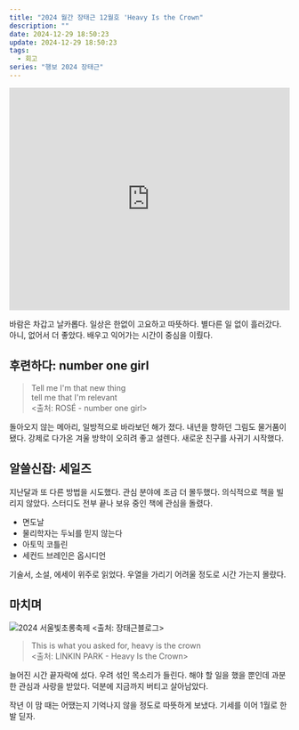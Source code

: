 ```yaml
---
title: "2024 월간 장태근 12월호 'Heavy Is the Crown"
description: ""
date: 2024-12-29 18:50:23
update: 2024-12-29 18:50:23
tags:
  - 회고
series: "행보 2024 장태근"
---
```


<iframe width="100%" height="400" src="https://www.youtube.com/embed/ZAt8oxY0GQo?si=TaG0aGr9GkiJ-mpx" title="YouTube video player" frameborder="0" allow="accelerometer; autoplay; clipboard-write; encrypted-media; gyroscope; picture-in-picture; web-share" referrerpolicy="strict-origin-when-cross-origin" allowfullscreen></iframe>

바람은 차갑고 날카롭다. 일상은 한없이 고요하고 따뜻하다. 별다른 일 없이 흘러갔다. 아니, 없어서 더 좋았다. 배우고 익어가는 시간이 중심을 이뤘다.

## 후련하다: number one girl

> Tell me I'm that new thing<br>
> tell me that I'm relevant<br>
> <출처: ROSÉ - number one girl>

돌아오지 않는 메아리, 일방적으로 바라보던 해가 졌다. 내년을 향하던 그림도 물거품이 됐다. 강제로 다가온 겨울 방학이 오히려 좋고 설렌다.
새로운 친구를 사귀기 시작했다.

## 알쓸신잡: 세일즈

지난달과 또 다른 방법을 시도했다. 관심 분야에 조금 더 몰두했다. 의식적으로 책을 빌리지 않았다. 스터디도 전부 끝나 보유 중인 책에 관심을 돌렸다.

- 면도날
- 물리학자는 두뇌를 믿지 않는다
- 아토믹 코틀린
- 세컨드 브레인은 옵시디언

기술서, 소설, 에세이 위주로 읽었다. 우열을 가리기 어려울 정도로 시간 가는지 몰랐다.

## 마치며

![2024 서울빛초롱축제 <출처: 장태근블로그>](2024-seoul-lantern-festival.avif)

> This is what you asked for, heavy is the crown<br>
> <출처: LINKIN PARK - Heavy Is the Crown>

늘어진 시간 끝자락에 섰다. 우려 섞인 목소리가 들린다. 해야 할 일을 했을 뿐인데 과분한 관심과 사랑을 받았다. 덕분에 지금까지 버티고 살아남았다.

작년 이 맘 때는 어땠는지 기억나지 않을 정도로 따뜻하게 보냈다. 기세를 이어 1월로 한 발 딛자.
